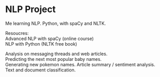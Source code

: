 # NLP Project

Me learning NLP. Python, with spaCy and NLTK. 

Resoucres:  
Advanced NLP with spaCy (online course)  
NLP with Python (NLTK free book)  



Analysis on messaging threads and web articles.  
Predicting the next most popular baby names.  
Generating new pokemon names.
Article summary / sentiment analysis.
Text and document classification.
